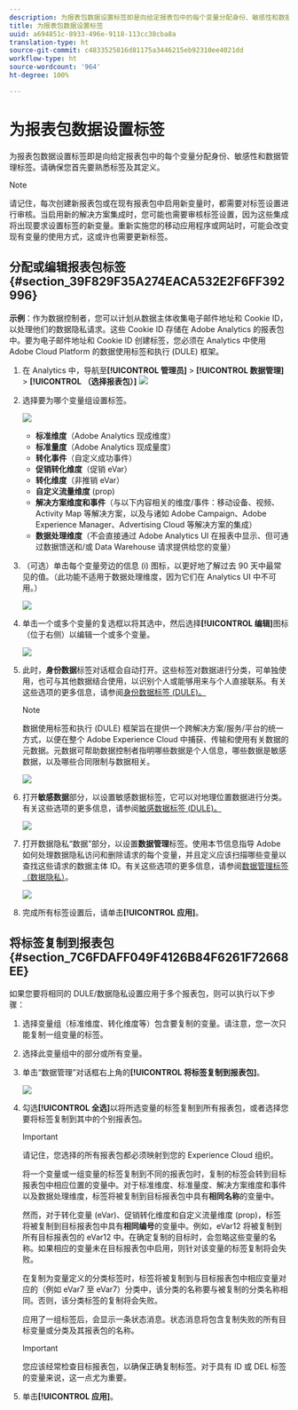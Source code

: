 ```yaml
---
description: 为报表包数据设置标签即是向给定报表包中的每个变量分配身份、敏感性和数据管理标签。请确保您首先要熟悉标签及其定义。
title: 为报表包数据设置标签
uuid: a694851c-8933-496e-9118-113cc38cba8a
translation-type: ht
source-git-commit: c4833525816d81175a3446215eb92310ee4021dd
workflow-type: ht
source-wordcount: '964'
ht-degree: 100%

---
```



# 为报表包数据设置标签

为报表包数据设置标签即是向给定报表包中的每个变量分配身份、敏感性和数据管理标签。请确保您首先要熟悉标签及其定义。

>[!NOTE]
>
>请记住，每次创建新报表包或在现有报表包中启用新变量时，都需要对标签设置进行审核。当启用新的解决方案集成时，您可能也需要审核标签设置，因为这些集成将出现要求设置标签的新变量。重新实施您的移动应用程序或网站时，可能会改变现有变量的使用方式，这或许也需要更新标签。

## 分配或编辑报表包标签 {#section_39F829F35A274EACA532E2F6FF392996}

**示例**：作为数据控制者，您可以计划从数据主体收集电子邮件地址和 Cookie ID，以处理他们的数据隐私请求。这些 Cookie ID 存储在 Adobe Analytics 的报表包中。要为电子邮件地址和 Cookie ID 创建标签，您必须在 Analytics 中使用 Adobe Cloud Platform 的数据使用标签和执行 (DULE) 框架。

1. 在 Analytics 中，导航至&#x200B;**[!UICONTROL 管理员]** > **[!UICONTROL 数据管理]** > **[!UICONTROL （选择报表包）]** ![](assets/privacy_rs_settings.png)

1. 选择要为哪个变量组设置标签。

   ![](assets/variables.png)

   * **标准维度**（Adobe Analytics 现成维度）
   * **标准量度**（Adobe Analytics 现成量度）
   * **转化事件**（自定义成功事件）
   * **促销转化维度**（促销 eVar）
   * **转化维度**（非推销 eVar）
   * **自定义流量维度** (prop)
   * **解决方案维度和事件**（与以下内容相关的维度/事件：移动设备、视频、Activity Map 等解决方案，以及与诸如 Adobe Campaign、Adobe Experience Manager、Advertising Cloud 等解决方案的集成）
   * **数据处理维度**（不会直接通过 Adobe Analytics UI 在报表中显示、但可通过数据馈送和/或 Data Warehouse 请求提供给您的变量）

1. （可选）单击每个变量旁边的信息 (i) 图标，以更好地了解过去 90 天中最常见的值。（此功能不适用于数据处理维度，因为它们在 Analytics UI 中不可用。）

   ![](assets/info.png)

1. 单击一个或多个变量的复选框以将其选中，然后选择&#x200B;**[!UICONTROL 编辑]**&#x200B;图标（位于右侧）以编辑一个或多个变量。

   ![](assets/edit.png)

1. 此时，**身份数据**&#x200B;标签对话框会自动打开。这些标签对数据进行分类，可单独使用，也可与其他数据结合使用，以识别个人或能够用来与个人直接联系。有关这些选项的更多信息，请参阅[身份数据标签 (DULE)。](/help/admin/c-data-governance/gdpr-labels.md#identity-data-labels)

   >[!NOTE]
   >
   >数据使用标签和执行 (DULE) 框架旨在提供一个跨解决方案/服务/平台的统一方式，以便在整个 Adobe Experience Cloud 中捕获、传输和使用有关数据的元数据。元数据可帮助数据控制者指明哪些数据是个人信息，哪些数据是敏感数据，以及哪些合同限制与数据相关。

   ![](assets/identity_labels.png)

1. 打开&#x200B;**敏感数据**&#x200B;部分，以设置敏感数据标签，它可以对地理位置数据进行分类。有关这些选项的更多信息，请参阅[敏感数据标签 (DULE)。](/help/admin/c-data-governance/gdpr-labels.md#sensitive-data-labels)

   ![](assets/sensitive_data.png)

1. 打开数据隐私“数据”部分，以设置&#x200B;**数据管理**&#x200B;标签。使用本节信息指导 Adobe 如何处理数据隐私访问和删除请求的每个变量，并且定义应该扫描哪些变量以查找这些请求的数据主体 ID。有关这些选项的更多信息，请参阅[数据管理标签（数据隐私）](/help/admin/c-data-governance/gdpr-labels.md#data-governance-labels)。

   ![](assets/privacy_labels.png)

1. 完成所有标签设置后，请单击&#x200B;**[!UICONTROL 应用]**。

## 将标签复制到报表包 {#section_7C6FDAFF049F4126B84F6261F72668EE}

如果您要将相同的 DULE/数据隐私设置应用于多个报表包，则可以执行以下步骤：

1. 选择变量组（标准维度、转化维度等）包含要复制的变量。请注意，您一次只能复制一组变量的标签。
1. 选择此变量组中的部分或所有变量。
1. 单击“数据管理”对话框右上角的&#x200B;**[!UICONTROL 将标签复制到报表包]**。

   ![](assets/apply_as_template.png)

1. 勾选&#x200B;**[!UICONTROL 全选]**&#x200B;以将所选变量的标签复制到所有报表包，或者选择您要将标签复制到其中的个别报表包。

   >[!IMPORTANT]
   >
   >请记住，您选择的所有报表包都必须映射到您的 Experience Cloud 组织。

   将一个变量或一组变量的标签复制到不同的报表包时，复制的标签会转到目标报表包中相应位置的变量中。对于标准维度、标准量度、解决方案维度和事件以及数据处理维度，标签将被复制到目标报表包中具有&#x200B;**相同名称**&#x200B;的变量中。

   然而，对于转化变量 (eVar)、促销转化维度和自定义流量维度 (prop)，标签将被复制到目标报表包中具有&#x200B;**相同编号**&#x200B;的变量中。例如，eVar12 将被复制到所有目标报表包的 eVar12 中。在确定复制的目标时，会忽略这些变量的名称。如果相应的变量未在目标报表包中启用，则针对该变量的标签复制将会失败。

   在复制为变量定义的分类标签时，标签将被复制到与目标报表包中相应变量对应的（例如 eVar7 至 eVar7）分类中，该分类的名称要与被复制的分类名称相同。否则，该分类标签的复制将会失败。

   应用了一组标签后，会显示一条状态消息。状态消息将包含复制失败的所有目标变量或分类及其报表包的名称。

   >[!IMPORTANT]
   >
   >您应该经常检查目标报表包，以确保正确复制标签。对于具有 ID 或 DEL 标签的变量来说，这一点尤为重要。

1. 单击&#x200B;**[!UICONTROL 应用]**。

